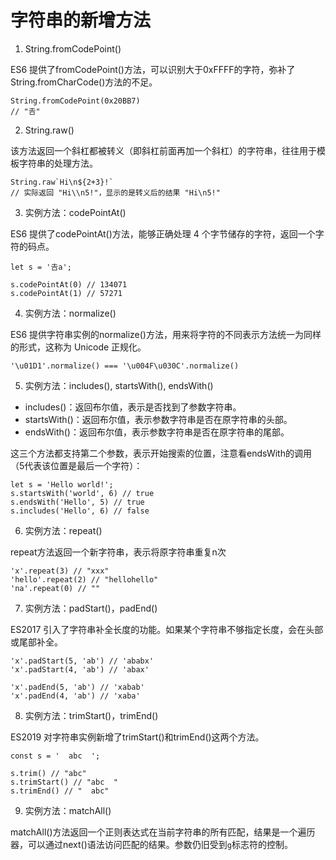 # 字符串的新增方法

1. String.fromCodePoint()

ES6 提供了fromCodePoint()方法，可以识别大于0xFFFF的字符，弥补了String.fromCharCode()方法的不足。

```
String.fromCodePoint(0x20BB7)
// "𠮷"
```

2. String.raw()

该方法返回一个斜杠都被转义（即斜杠前面再加一个斜杠）的字符串，往往用于模板字符串的处理方法。

```
String.raw`Hi\n${2+3}!`
// 实际返回 "Hi\\n5!"，显示的是转义后的结果 "Hi\n5!"
```

3. 实例方法：codePointAt() 

ES6 提供了codePointAt()方法，能够正确处理 4 个字节储存的字符，返回一个字符的码点。

```
let s = '𠮷a';

s.codePointAt(0) // 134071
s.codePointAt(1) // 57271
```

4. 实例方法：normalize()

ES6 提供字符串实例的normalize()方法，用来将字符的不同表示方法统一为同样的形式，这称为 Unicode 正规化。

```
'\u01D1'.normalize() === '\u004F\u030C'.normalize()
```

5. 实例方法：includes(), startsWith(), endsWith() 

- includes()：返回布尔值，表示是否找到了参数字符串。
- startsWith()：返回布尔值，表示参数字符串是否在原字符串的头部。
- endsWith()：返回布尔值，表示参数字符串是否在原字符串的尾部。


这三个方法都支持第二个参数，表示开始搜索的位置，注意看endsWith的调用（5代表该位置是最后一个字符）：

```
let s = 'Hello world!';
s.startsWith('world', 6) // true
s.endsWith('Hello', 5) // true
s.includes('Hello', 6) // false
```

6. 实例方法：repeat()

repeat方法返回一个新字符串，表示将原字符串重复n次

```
'x'.repeat(3) // "xxx"
'hello'.repeat(2) // "hellohello"
'na'.repeat(0) // ""
```

7. 实例方法：padStart()，padEnd()


ES2017 引入了字符串补全长度的功能。如果某个字符串不够指定长度，会在头部或尾部补全。

```
'x'.padStart(5, 'ab') // 'ababx'
'x'.padStart(4, 'ab') // 'abax'

'x'.padEnd(5, 'ab') // 'xabab'
'x'.padEnd(4, 'ab') // 'xaba'
```

8. 实例方法：trimStart()，trimEnd()


ES2019 对字符串实例新增了trimStart()和trimEnd()这两个方法。

```
const s = '  abc  ';

s.trim() // "abc"
s.trimStart() // "abc  "
s.trimEnd() // "  abc"
```

9. 实例方法：matchAll() 

matchAll()方法返回一个正则表达式在当前字符串的所有匹配，结果是一个遍历器，可以通过next()语法访问匹配的结果。参数仍旧受到`g`标志符的控制。